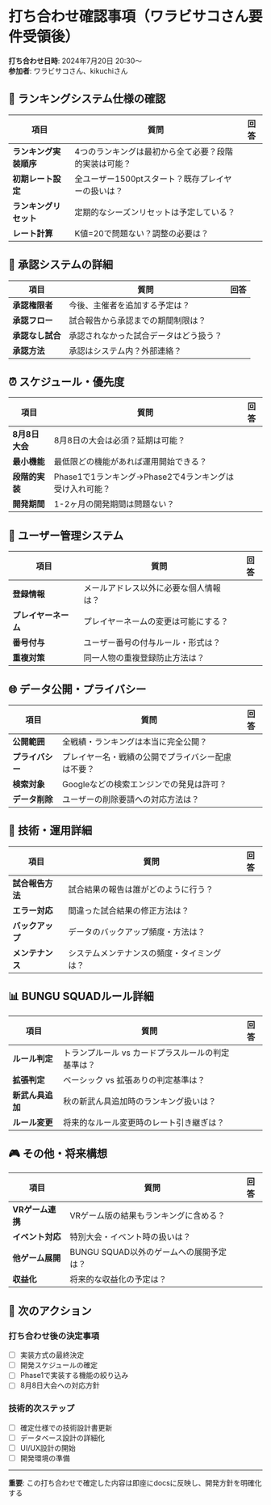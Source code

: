# 打ち合わせ確認事項（ワラビサコさん要件受領後）

**打ち合わせ日時**: 2024年7月20日 20:30〜  
**参加者**: ワラビサコさん、kikuchiさん

## 🎯 **ランキングシステム仕様の確認**

| 項目 | 質問 | 回答 |
|------|------|------|
| **ランキング実装順序** | 4つのランキングは最初から全て必要？段階的実装は可能？ |  |
| **初期レート設定** | 全ユーザー1500ptスタート？既存プレイヤーの扱いは？ |  |
| **ランキングリセット** | 定期的なシーズンリセットは予定している？ |  |
| **レート計算** | K値=20で問題ない？調整の必要は？ |  |

## 🔐 **承認システムの詳細**

| 項目 | 質問 | 回答 |
|------|------|------|
| **承認権限者** | 今後、主催者を追加する予定は？ |  |
| **承認フロー** | 試合報告から承認までの期間制限は？ |  |
| **承認なし試合** | 承認されなかった試合データはどう扱う？ |  |
| **承認方法** | 承認はシステム内？外部連絡？ |  |

## ⏰ **スケジュール・優先度**

| 項目 | 質問 | 回答 |
|------|------|------|
| **8月8日大会** | 8月8日の大会は必須？延期は可能？ |  |
| **最小機能** | 最低限どの機能があれば運用開始できる？ |  |
| **段階的実装** | Phase1で1ランキング→Phase2で4ランキングは受け入れ可能？ |  |
| **開発期間** | 1-2ヶ月の開発期間は問題ない？ |  |

## 👥 **ユーザー管理システム**

| 項目 | 質問 | 回答 |
|------|------|------|
| **登録情報** | メールアドレス以外に必要な個人情報は？ |  |
| **プレイヤーネーム** | プレイヤーネームの変更は可能にする？ |  |
| **番号付与** | ユーザー番号の付与ルール・形式は？ |  |
| **重複対策** | 同一人物の重複登録防止方法は？ |  |

## 🌐 **データ公開・プライバシー**

| 項目 | 質問 | 回答 |
|------|------|------|
| **公開範囲** | 全戦績・ランキングは本当に完全公開？ |  |
| **プライバシー** | プレイヤー名・戦績の公開でプライバシー配慮は不要？ |  |
| **検索対象** | Googleなどの検索エンジンでの発見は許可？ |  |
| **データ削除** | ユーザーの削除要請への対応方法は？ |  |

## 🔧 **技術・運用詳細**

| 項目 | 質問 | 回答 |
|------|------|------|
| **試合報告方法** | 試合結果の報告は誰がどのように行う？ |  |
| **エラー対応** | 間違った試合結果の修正方法は？ |  |
| **バックアップ** | データのバックアップ頻度・方法は？ |  |
| **メンテナンス** | システムメンテナンスの頻度・タイミングは？ |  |

## 📊 **BUNGU SQUADルール詳細**

| 項目 | 質問 | 回答 |
|------|------|------|
| **ルール判定** | トランプルール vs カードプラスルールの判定基準は？ |  |
| **拡張判定** | ベーシック vs 拡張ありの判定基準は？ |  |
| **新武ん具追加** | 秋の新武ん具追加時のランキング扱いは？ |  |
| **ルール変更** | 将来的なルール変更時のレート引き継ぎは？ |  |

## 🎮 **その他・将来構想**

| 項目 | 質問 | 回答 |
|------|------|------|
| **VRゲーム連携** | VRゲーム版の結果もランキングに含める？ |  |
| **イベント対応** | 特別大会・イベント時の扱いは？ |  |
| **他ゲーム展開** | BUNGU SQUAD以外のゲームへの展開予定は？ |  |
| **収益化** | 将来的な収益化の予定は？ |  |

## 🚀 **次のアクション**

### 打ち合わせ後の決定事項
- [ ] 実装方式の最終決定
- [ ] 開発スケジュールの確定
- [ ] Phase1で実装する機能の絞り込み
- [ ] 8月8日大会への対応方針

### 技術的次ステップ
- [ ] 確定仕様での技術設計書更新
- [ ] データベース設計の詳細化
- [ ] UI/UX設計の開始
- [ ] 開発環境の準備

---
**重要**: この打ち合わせで確定した内容は即座にdocsに反映し、開発方針を明確化する